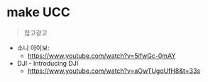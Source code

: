 # make UCC

> 참고광고
- 소니 아이보:
  - https://www.youtube.com/watch?v=5ifwGc-0mAY
- DJI - Introducing DJI
  - https://www.youtube.com/watch?v=aOwTUgqUfH8&t=33s
